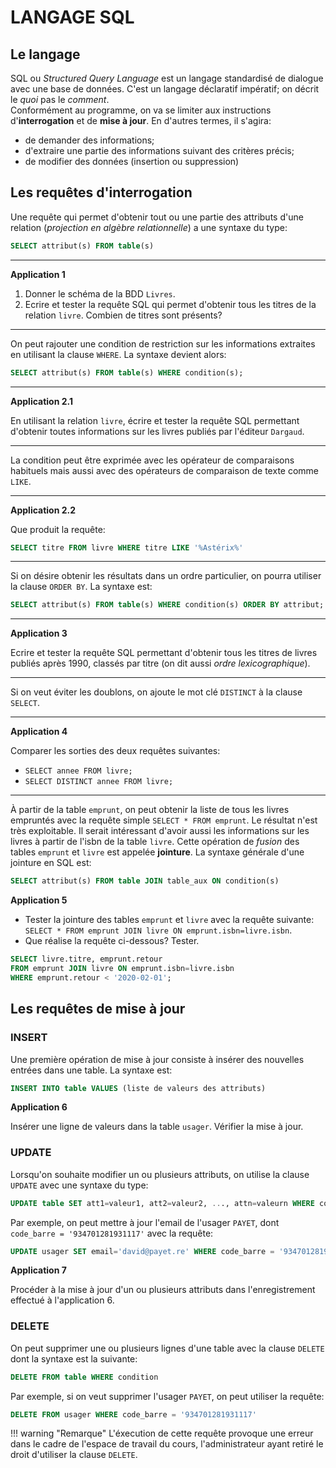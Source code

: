 LANGAGE SQL
============

## Le langage

SQL ou *Structured Query Language* est un langage standardisé de dialogue avec une base de données. C'est un langage déclaratif impératif; on décrit le *quoi* pas le *comment*.  
Conformément au programme, on va se limiter aux instructions d'**interrogation** et de **mise à jour**. En d'autres termes, il s'agira:  

* de demander des informations;
* d'extraire une partie des informations suivant des critères précis;
* de modifier des données (insertion ou suppression)


## Les requêtes d'interrogation

Une requête qui permet d'obtenir tout ou une partie des attributs d'une relation (*projection en algèbre relationnelle*) a une syntaxe du type:  

```sql
SELECT attribut(s) FROM table(s) 
```

---

**Application 1**  

1. Donner le schéma de la BDD `Livres`.
2. Ecrire et tester la requête SQL qui permet d'obtenir tous les titres de la relation `livre`. Combien de titres sont présents?

---

On peut rajouter une condition de restriction sur les informations extraites en utilisant la clause `WHERE`. La syntaxe devient alors:  

```sql
SELECT attribut(s) FROM table(s) WHERE condition(s);
```

---

**Application 2.1**  

En utilisant la relation `livre`, écrire et tester la requête SQL permettant d'obtenir toutes informations sur les livres publiés par l'éditeur `Dargaud`.

---

La condition peut être exprimée avec les opérateur de comparaisons habituels mais aussi avec des opérateurs de comparaison de texte comme `LIKE`.

---

**Application 2.2**  

Que produit la requête:  

```sql
SELECT titre FROM livre WHERE titre LIKE '%Astérix%'
```

---

Si on désire obtenir les résultats dans un ordre particulier, on pourra utiliser la clause `ORDER BY`. La syntaxe est:  

```sql
SELECT attribut(s) FROM table(s) WHERE condition(s) ORDER BY attribut;
```

---

**Application 3**  

Ecrire et tester la requête SQL permettant d'obtenir tous les titres de livres publiés après 1990, classés par titre (on dit aussi *ordre lexicographique*).

---

Si on veut éviter les doublons, on ajoute le mot clé `DISTINCT` à la clause `SELECT`.

---

**Application 4**  

Comparer les sorties des deux requêtes suivantes:  

* `SELECT annee FROM livre;`
* `SELECT DISTINCT annee FROM livre;`

---

À partir de la table `emprunt`, on peut obtenir la liste de tous les livres empruntés avec la requête simple `SELECT * FROM emprunt`. Le résultat n'est très exploitable. Il serait intéressant d'avoir aussi les informations sur les livres à partir de l'isbn de la table `livre`. Cette opération de *fusion* des tables `emprunt` et `livre` est appelée **jointure**.  La syntaxe générale d'une jointure en SQL est:  

```sql
SELECT attribut(s) FROM table JOIN table_aux ON condition(s)
```

**Application 5**  

* Tester la jointure des tables `emprunt` et `livre` avec la requête suivante: `SELECT * FROM emprunt JOIN livre ON emprunt.isbn=livre.isbn`.
* Que réalise la requête ci-dessous? Tester.  

```sql
SELECT livre.titre, emprunt.retour
FROM emprunt JOIN livre ON emprunt.isbn=livre.isbn
WHERE emprunt.retour < '2020-02-01';
```

## Les requêtes de mise à jour

### INSERT

Une première opération de mise à jour consiste à insérer des nouvelles entrées dans une table. La syntaxe est:  

```sql
INSERT INTO table VALUES (liste de valeurs des attributs)
```


**Application 6**  

Insérer une ligne de valeurs dans la table `usager`. Vérifier la mise à jour.

### UPDATE

Lorsqu'on souhaite modifier un ou plusieurs attributs, on utilise la clause `UPDATE` avec une syntaxe du type:  

```sql
UPDATE table SET att1=valeur1, att2=valeur2, ..., attn=valeurn WHERE condition
```

Par exemple, on peut mettre à jour l'email de l'usager `PAYET`, dont `code_barre = '934701281931117'` avec la requête:  

```sql
UPDATE usager SET email='david@payet.re' WHERE code_barre = '934701281931117'
```

**Application 7**  

Procéder à la mise à jour d'un ou plusieurs attributs dans l'enregistrement effectué à l'application 6.

### DELETE

On peut supprimer une ou plusieurs lignes d'une table avec la clause `DELETE` dont la syntaxe est la suivante:  

```sql
DELETE FROM table WHERE condition
```

Par exemple, si on veut supprimer l'usager `PAYET`, on peut utiliser la requête:

```sql
DELETE FROM usager WHERE code_barre = '934701281931117'
```

!!! warning "Remarque"
    L'éxecution de cette requête provoque une erreur dans le cadre de l'espace de travail du cours, l'administrateur ayant retiré le droit d'utiliser la clause 
    `DELETE`.
